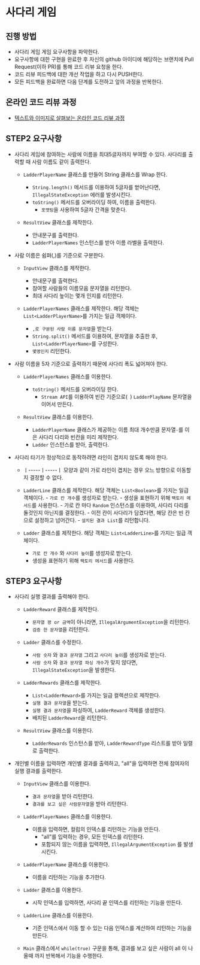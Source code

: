 # 사다리 게임
## 진행 방법
* 사다리 게임 게임 요구사항을 파악한다.
* 요구사항에 대한 구현을 완료한 후 자신의 github 아이디에 해당하는 브랜치에 Pull Request(이하 PR)를 통해 코드 리뷰 요청을 한다.
* 코드 리뷰 피드백에 대한 개선 작업을 하고 다시 PUSH한다.
* 모든 피드백을 완료하면 다음 단계를 도전하고 앞의 과정을 반복한다.

## 온라인 코드 리뷰 과정
* [텍스트와 이미지로 살펴보는 온라인 코드 리뷰 과정](https://github.com/nextstep-step/nextstep-docs/tree/master/codereview)

## STEP2 요구사항
- 사다리 게임에 참여하는 사람에 이름을 최대5글자까지 부여할 수 있다. 사다리를 출력할 때 사람 이름도 같이 출력한다.
    - `LadderPlayerName` 클래스를 만들어 String 클래스를 Wrap 한다.
        - `String.length()` 메서드를 이용하여 5글자를 벋어난다면, `IllegalStateException` 에러를 발생시킨다.
        - `toString()` 메서드를 오버라이딩 하여, 이름을 출력한다.
            - `포맷팅`을 사용하여 5글자 간격을 맞춘다.
            
    - `ResultView` 클래스를 제작한다.
        - 안내문구를 출력한다.
        - `LadderPlayerNames` 인스턴스를 받아 이름 라벨을 출력한다.
        
- 사람 이름은 쉼펴(,)를 기준으로 구분한다.
    - `InputView` 클래스를 제작한다.
        - 안내문구를 출력한다.
        - 참여할 사람들의 이름모음 문자열을 리턴한다.
        - 최대 사다리 높이는 몇개 인지를 리턴한다.
        
    - `LadderPlayerNames` 클래스를 제작한다. 해당 객체는 `List<LadderPlayerName>`를 가지는 일급 객체이다.
        - `,로 구분된 사람 이름 문자열`을 받는다.
        - `String.split()` 메서드를 이용하여, 문자열을 추출한 후, `List<LadderPlayerName>`를 구성한다.
        - `몇명인지` 리턴한다.
  
- 사람 이름을 5자 기준으로 출력하기 때문에 사다리 폭도 넓어져야 한다.
    - `LadderPlayerNames` 클래스를 이용한다.
        - `toString()` 메서드를 오버라이딩 한다.
            - `Stream API`를 이용하여 빈칸 기준으로(` `) `LadderPlayName` 문자열을 이어서 만든다.
                
    - `ResultView` 클래스를 이용한다.
        - `LadderPlayerName` 클래스가 제공하는 이름 최대 개수만큼 문자열`-`를 이은 사다리 다리와 빈칸을 미리 제작한다.
        - `Ladder` 인스턴스를 받아, 출력한다.

- 사다리 타기가 정상적으로 동작하려면 라인이 겹치지 않도록 해야 한다.
    - ㅣ-----ㅣ-----ㅣ 모양과 같이 가로 라인이 겹치는 경우 오느 방향으로 이동할지 결정할 수 없다.
    - `LadderLine` 클래스를 제작한다. 해당 객체는 `List<Boolean>`를 가지는 일급 객체이다.
            - `가로 칸 개수`를 생성자로 받는다. 
                - 생성을 표현하기 위해 `팩토리 메서드`를 사용한다.
            - 가로 칸 마다 `Random` 인스턴스를 이용하여, 사다리 다리를 둘것인지 아닌지를 결정한다.
                - 이전 칸이 사다리가 담겼다면, 해당 칸은 빈 칸으로 설정하고 넘어간다.
            - `설치된 결과 List`를 리턴합니다.
                
    - `Ladder` 클래스를 제작한다. 해당 객체는 `List<LadderLine>`를 가지는 일급 객체이다.
        - `가로 칸 개수` 와 `사다리 높이`를 생성자로 받는다.
        - 생성을 표현하기 위해 `팩토리 메서드`를 사용한다.


## STEP3 요구사항
- 사다리 실행 결과를 출력해야 한다.
    - `LadderReward` 클래스를 제작한다.
        - `문자열 꽝 or 금액`이 아니라면, `IllegalArgumentException`을 리턴한다.
        - `검증 한 문자열`을 리턴한다. 
    
    - `Ladder` 클래스를 수정한다.
        - `사람 숫자` 와 `결과 문자열` 그리고 `사다리 높이`를 생성자로 받는다.
        - `사람 숫자` 와 `결과 문자열 파싱 개수`가 맞지 않다면, `IllegalStateException`을 발생한다.
    
    - `LadderRewards` 클래스를 제작한다.
        - `List<LadderReward>`를 가지는 일급 컬렉션으로 제작한다.
        - `실행 결과 문자열`을 받는다.
        - `실행 결과 문자열`을 파싱하여, `LadderReward` 객체를 생성한다.
        - 배치된 `LadderReward`을 리턴한다.
        
    - `ResultView` 클래스를 이용한다.
        - `LadderRewards` 인스턴스를 받아, `LadderRewardType` 리스트를 받아 일렬로 출력한다.
        
- 개인별 이름을 입력하면 개인별 결과를 출력하고, "all"을 입력하면 전체 참여자의 실행 결과를 출력한다.
    - `InputView` 클래스를 이용한다.
        - `결과 문자열`을 받아 리턴한다.
        - `결과를 보고 싶은 사람문자열`을 받아 리턴한다.
        
    - `LadderPlayerNames` 클래스를 이용한다.
        - 이름을 입력하면, 컬럼의 인덱스를 리턴하는 기능을 만든다.
            - "all"를 입력하는 경우, 모든 인덱스를 리턴한다.
            - 포함되지 않는 이름을 입력하면, `IllegalArgumentException` 를 발생시킨다.
            
    - `LadderPlayerName` 클래스를 이용한다.
        - 이름을 리턴하는 기능을 추가한다.
            
    - `Ladder` 클래스를 이용한다.
        - 시작 인덱스를 입력하면, 사다리 끝 인덱스를 리턴하는 기능을 만든다.
        
    - `LadderLine` 클래스를 이용한다.
        - 기준 인덱스에서 이동 할 수 있는 다음 인덱스를 계산하여 리턴하는 기능을 만든다.
        
    - `Main` 클래스에서 `while(true)` 구문을 통해, 결과를 보고 싶은 사람이 all 이 나올때 까지 반복해서 기능을 수행한다.
